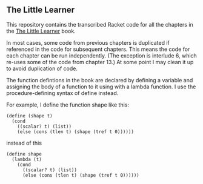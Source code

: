 ## The Little Learner

This repository contains the transcribed Racket code for all the chapters in the [The Little Learner](https://www.thelittlelearner.com/) book.

In most cases, some code from previous chapters is duplicated if referenced in the code for subsequent chapters. This means the code for each chapter can be run independently. (The exception is interlude 6, which re-uses some of the code from chapter 13.) At some point I may clean it up to avoid duplication of code.

The function defintions in the book are declared by defining a variable and assigning the body of a function to it using with a lambda function. I use the procedure-defining syntax of define instead.

For example, I define the function shape like this:
```
(define (shape t)
  (cond
    ((scalar? t) (list))
    (else (cons (tlen t) (shape (tref t 0))))))
```
instead of this
```
(define shape
  (lambda (t)
    (cond
      ((scalar? t) (list))
      (else (cons (tlen t) (shape (tref t 0))))))
```
